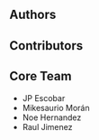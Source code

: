 ## Authors


## Contributors


## Core Team
- JP Escobar
- Mikesaurio Morán
- Noe Hernandez
- Raul Jimenez
